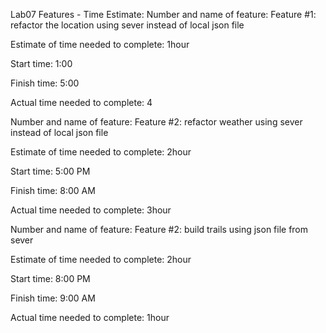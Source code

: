 Lab07 Features - Time Estimate:
Number and name of feature: Feature #1: refactor the location using sever instead of local json file

Estimate of time needed to complete: 1hour

Start time: 1:00

Finish time: 5:00

Actual time needed to complete: 4

Number and name of feature: Feature #2: refactor weather using sever instead of local json file

Estimate of time needed to complete: 2hour

Start time: 5:00 PM

Finish time: 8:00 AM

Actual time needed to complete: 3hour

Number and name of feature: Feature #2: build trails using json file from sever 

Estimate of time needed to complete: 2hour

Start time: 8:00 PM

Finish time: 9:00 AM

Actual time needed to complete: 1hour

